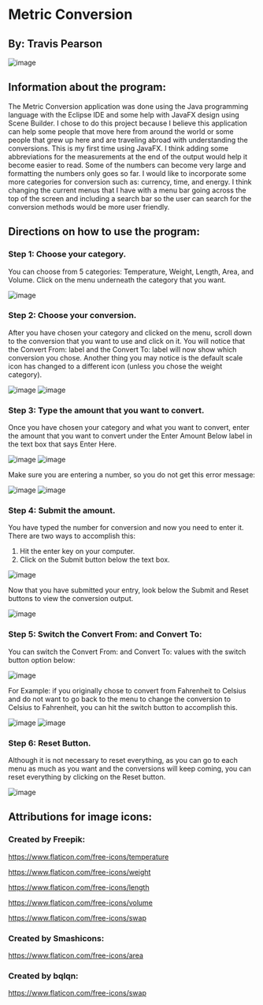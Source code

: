 # Metric Conversion
## By: Travis Pearson

![image](https://github.com/tpearson80/MetricConversion/assets/87774042/5256292f-b8cb-4257-adde-20bc9c3a2737)




## Information about the program:
The Metric Conversion application was done using the Java programming language with the Eclipse IDE and some help with JavaFX design using Scene Builder. I chose to do this project because I believe this application can help some people that move here from around the world or some people that grew up here and are traveling abroad with understanding the conversions. This is my first time using JavaFX. I think adding some abbreviations for the measurements at the end of the output would help it become easier to read. Some of the numbers can become very large and formatting the numbers only goes so far. I would like to incorporate some more categories for conversion such as: currency, time, and energy. I think changing the current menus that I have with a menu bar going across the top of the screen and including a search bar so the user can search for the conversion methods would be more user friendly. 

## Directions on how to use the program:
### Step 1: Choose your category.
You can choose from 5 categories: Temperature, Weight, Length, Area, and Volume. Click on the menu underneath the category that you want.

![image](https://github.com/tpearson80/MetricConversion/assets/87774042/b1b446f6-ed2b-4ad1-bef8-1481c5bbf888)

 
### Step 2: Choose your conversion.
After you have chosen your category and clicked on the menu, scroll down to the conversion that you want to use and click on it. You will notice that the Convert From: label and the Convert To: label will now show which conversion you chose. Another thing you may notice is the default scale icon has changed to a different icon (unless you chose the weight category).

![image](https://github.com/tpearson80/MetricConversion/assets/87774042/60f1b625-d033-4df5-ad9a-67d9bf27804a)
![image](https://github.com/tpearson80/MetricConversion/assets/87774042/8af5f351-8578-4194-8b3b-71b00a84caea)

 
 

### Step 3: Type the amount that you want to convert.
Once you have chosen your category and what you want to convert, enter the amount that you want to convert under the Enter Amount Below label in the text box that says Enter Here.

![image](https://github.com/tpearson80/MetricConversion/assets/87774042/201cdb15-cba4-4fa4-8fb6-17f26e8213f8)
![image](https://github.com/tpearson80/MetricConversion/assets/87774042/076485e9-2225-4171-aed9-dae9dda3b0df)


Make sure you are entering a number, so you do not get this error message:

![image](https://github.com/tpearson80/MetricConversion/assets/87774042/37479288-694a-4e30-9b0d-4808a792a55a)
![image](https://github.com/tpearson80/MetricConversion/assets/87774042/3d316b83-cbea-4f72-8b42-752f74978406)


### Step 4: Submit the amount.
You have typed the number for conversion and now you need to enter it. There are two ways to accomplish this:
1)	Hit the enter key on your computer.
2)	Click on the Submit button below the text box.

![image](https://github.com/tpearson80/MetricConversion/assets/87774042/6df5b467-3d83-47a1-b87c-c6bf0c3d0ced)

Now that you have submitted your entry, look below the Submit and Reset buttons to view the conversion output.
 
![image](https://github.com/tpearson80/MetricConversion/assets/87774042/3cb2a6b6-84e5-4f09-987c-76f7b42e2eaf)


### Step 5: Switch the Convert From: and Convert To:
You can switch the Convert From: and Convert To: values with the switch button option below:

![image](https://github.com/tpearson80/MetricConversion/assets/87774042/6a93eb38-5bec-475e-8a60-a904542025c5)

 

For Example: if you originally chose to convert from Fahrenheit to Celsius and do not want to go back to the menu to change the conversion to Celsius to Fahrenheit, you can hit the switch button to accomplish this.

![image](https://github.com/tpearson80/MetricConversion/assets/87774042/4bd210c3-09eb-411f-a254-25be0243c7a5)
![image](https://github.com/tpearson80/MetricConversion/assets/87774042/fa48fe25-db38-4675-a967-ac077d1ece0a)


 


### Step 6: Reset Button.
Although it is not necessary to reset everything, as you can go to each menu as much as you want and the conversions will keep coming, you can reset everything by clicking on the Reset button.

![image](https://github.com/tpearson80/MetricConversion/assets/87774042/b0a9d853-2cf8-4f83-b838-5598c7369ef3)

 
## Attributions for image icons:

### Created by Freepik:
https://www.flaticon.com/free-icons/temperature

https://www.flaticon.com/free-icons/weight

https://www.flaticon.com/free-icons/length

https://www.flaticon.com/free-icons/volume

https://www.flaticon.com/free-icons/swap

### Created by Smashicons:
https://www.flaticon.com/free-icons/area

### Created by bqlqn:
https://www.flaticon.com/free-icons/swap
